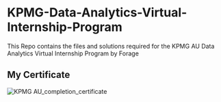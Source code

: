 # KPMG-Data-Analytics-Virtual-Internship-Program
This Repo contains the files and solutions required for the KPMG AU Data Analytics Virtual Internship Program by Forage

## My Certificate

![KPMG AU_completion_certificate](https://user-images.githubusercontent.com/69795120/236177834-22038c80-960f-49d4-9e34-d00f88e2d8de.jpg)

